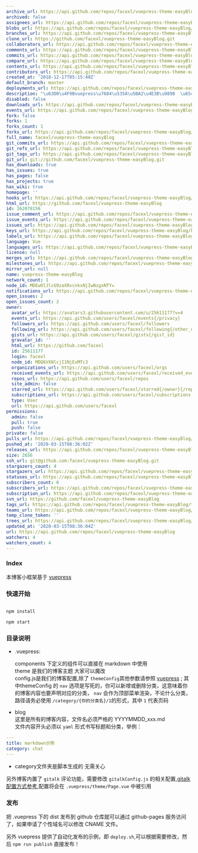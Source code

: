 ```yaml
---
archive_url: https://api.github.com/repos/facexl/vuepress-theme-easyBlog/{archive_format}{/ref}
archived: false
assignees_url: https://api.github.com/repos/facexl/vuepress-theme-easyBlog/assignees{/user}
blobs_url: https://api.github.com/repos/facexl/vuepress-theme-easyBlog/git/blobs{/sha}
branches_url: https://api.github.com/repos/facexl/vuepress-theme-easyBlog/branches{/branch}
clone_url: https://github.com/facexl/vuepress-theme-easyBlog.git
collaborators_url: https://api.github.com/repos/facexl/vuepress-theme-easyBlog/collaborators{/collaborator}
comments_url: https://api.github.com/repos/facexl/vuepress-theme-easyBlog/comments{/number}
commits_url: https://api.github.com/repos/facexl/vuepress-theme-easyBlog/commits{/sha}
compare_url: https://api.github.com/repos/facexl/vuepress-theme-easyBlog/compare/{base}...{head}
contents_url: https://api.github.com/repos/facexl/vuepress-theme-easyBlog/contents/{+path}
contributors_url: https://api.github.com/repos/facexl/vuepress-theme-easyBlog/contributors
created_at: '2018-12-17T05:15:40Z'
default_branch: master
deployments_url: https://api.github.com/repos/facexl/vuepress-theme-easyBlog/deployments
description: "\u63D0\u4F9Bvuepress\u7684\u535A\u5BA2\u4E3B\u9898  \u6548\u679C https://facexl.github.io/"
disabled: false
downloads_url: https://api.github.com/repos/facexl/vuepress-theme-easyBlog/downloads
events_url: https://api.github.com/repos/facexl/vuepress-theme-easyBlog/events
fork: false
forks: 1
forks_count: 1
forks_url: https://api.github.com/repos/facexl/vuepress-theme-easyBlog/forks
full_name: facexl/vuepress-theme-easyBlog
git_commits_url: https://api.github.com/repos/facexl/vuepress-theme-easyBlog/git/commits{/sha}
git_refs_url: https://api.github.com/repos/facexl/vuepress-theme-easyBlog/git/refs{/sha}
git_tags_url: https://api.github.com/repos/facexl/vuepress-theme-easyBlog/git/tags{/sha}
git_url: git://github.com/facexl/vuepress-theme-easyBlog.git
has_downloads: true
has_issues: true
has_pages: false
has_projects: true
has_wiki: true
homepage: ''
hooks_url: https://api.github.com/repos/facexl/vuepress-theme-easyBlog/hooks
html_url: https://github.com/facexl/vuepress-theme-easyBlog
id: 162078156
issue_comment_url: https://api.github.com/repos/facexl/vuepress-theme-easyBlog/issues/comments{/number}
issue_events_url: https://api.github.com/repos/facexl/vuepress-theme-easyBlog/issues/events{/number}
issues_url: https://api.github.com/repos/facexl/vuepress-theme-easyBlog/issues{/number}
keys_url: https://api.github.com/repos/facexl/vuepress-theme-easyBlog/keys{/key_id}
labels_url: https://api.github.com/repos/facexl/vuepress-theme-easyBlog/labels{/name}
language: Vue
languages_url: https://api.github.com/repos/facexl/vuepress-theme-easyBlog/languages
license: null
merges_url: https://api.github.com/repos/facexl/vuepress-theme-easyBlog/merges
milestones_url: https://api.github.com/repos/facexl/vuepress-theme-easyBlog/milestones{/number}
mirror_url: null
name: vuepress-theme-easyBlog
network_count: 1
node_id: MDEwOlJlcG9zaXRvcnkxNjIwNzgxNTY=
notifications_url: https://api.github.com/repos/facexl/vuepress-theme-easyBlog/notifications{?since,all,participating}
open_issues: 2
open_issues_count: 2
owner:
  avatar_url: https://avatars3.githubusercontent.com/u/25611177?v=4
  events_url: https://api.github.com/users/facexl/events{/privacy}
  followers_url: https://api.github.com/users/facexl/followers
  following_url: https://api.github.com/users/facexl/following{/other_user}
  gists_url: https://api.github.com/users/facexl/gists{/gist_id}
  gravatar_id: ''
  html_url: https://github.com/facexl
  id: 25611177
  login: facexl
  node_id: MDQ6VXNlcjI1NjExMTc3
  organizations_url: https://api.github.com/users/facexl/orgs
  received_events_url: https://api.github.com/users/facexl/received_events
  repos_url: https://api.github.com/users/facexl/repos
  site_admin: false
  starred_url: https://api.github.com/users/facexl/starred{/owner}{/repo}
  subscriptions_url: https://api.github.com/users/facexl/subscriptions
  type: User
  url: https://api.github.com/users/facexl
permissions:
  admin: false
  pull: true
  push: false
private: false
pulls_url: https://api.github.com/repos/facexl/vuepress-theme-easyBlog/pulls{/number}
pushed_at: '2020-03-15T08:36:02Z'
releases_url: https://api.github.com/repos/facexl/vuepress-theme-easyBlog/releases{/id}
size: 2656
ssh_url: git@github.com:facexl/vuepress-theme-easyBlog.git
stargazers_count: 4
stargazers_url: https://api.github.com/repos/facexl/vuepress-theme-easyBlog/stargazers
statuses_url: https://api.github.com/repos/facexl/vuepress-theme-easyBlog/statuses/{sha}
subscribers_count: 0
subscribers_url: https://api.github.com/repos/facexl/vuepress-theme-easyBlog/subscribers
subscription_url: https://api.github.com/repos/facexl/vuepress-theme-easyBlog/subscription
svn_url: https://github.com/facexl/vuepress-theme-easyBlog
tags_url: https://api.github.com/repos/facexl/vuepress-theme-easyBlog/tags
teams_url: https://api.github.com/repos/facexl/vuepress-theme-easyBlog/teams
temp_clone_token: ''
trees_url: https://api.github.com/repos/facexl/vuepress-theme-easyBlog/git/trees{/sha}
updated_at: '2020-03-15T08:36:04Z'
url: https://api.github.com/repos/facexl/vuepress-theme-easyBlog
watchers: 4
watchers_count: 4
---
```



### Index

本博客小框架基于 [vuepress](http://daringfireball.net/projects/markdown/syntax)

### 快速开始

```bash

npm install 

npm start

```

### 目录说明

- .vuepress:  

    components 下定义的组件可以直接在 markdown 中使用  
    theme 是我们的博客主题 大家可以魔改  
    config.js是我们的博客配置,除了 `themeConfig`其他参数请参照 [vuepress](https://vuepress.vuejs.org) ;
    其中themeConfig 的 `nav` 选项是写死的，你可以新增或删除分类，这意味着你的博客内容也要声明对应的分类， `nav` 会作为顶部菜单渲染，不论什么分类，路径请务必使用 `/category/{你的分类名}/1`的形式，其中 `1` 代表页码

- blog  
    这里是所有的博客内容，文件名必须严格的 YYYYMMDD_xxx.md  
    文件内容开头必须以 `yaml` 形式书写标题和分类，举例：
```yaml
---
title: markdown示例
category: chat
---
```
- category文件夹是脚本生成的 无需关心

另外博客内置了 `gitalk` 评论功能，需要修改 `gitalkConfig.js` 的相关配置,[gitalk 配置方式参考](https://www.jianshu.com/p/656e6101bf0f),配置将会在 `.vuepress/theme/Page.vue` 中被引用

### 发布

把 .vuepress 下的 dist 发布到 github 仓库就可以通过 github-pages 服务访问了，如果申请了个性域名可以修改 CNAME 文件。  

另外 vuepress 提供了自动化发布的示例，即 `deploy.sh`,可以根据需要修改，然后 `npm run publish` 直接发布！

